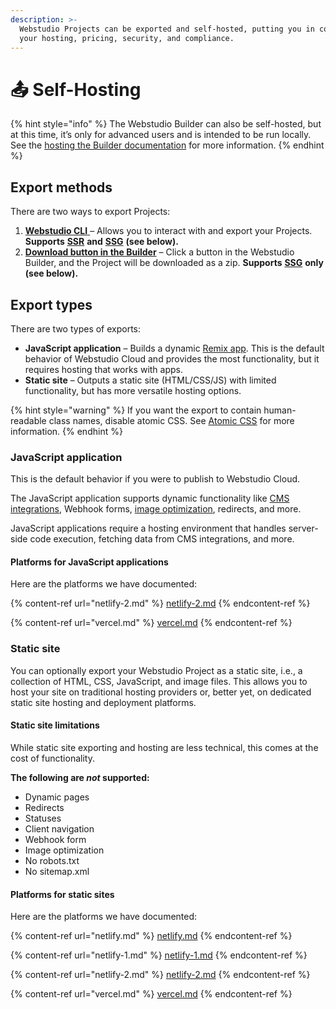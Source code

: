 ```yaml
---
description: >-
  Webstudio Projects can be exported and self-hosted, putting you in control of
  your hosting, pricing, security, and compliance.
---
```


# 📤 Self-Hosting

{% hint style="info" %}
The Webstudio Builder can also be self-hosted, but at this time, it’s only for advanced users and is intended to be run locally. See the [hosting the Builder documentation](../../contributing/contributing-for-developers.md) for more information.
{% endhint %}

## Export methods

There are two ways to export Projects:

1. [**Webstudio CLI** ](cli.md)– Allows you to interact with and export your Projects. **Supports** [**SSR**](./#server-side-rendering-ssr) **and** [**SSG**](./#static-site-generator-ssg) **(see below).**
2. [**Download button in the Builder**](download.md) – Click a button in the Webstudio Builder, and the Project will be downloaded as a zip. **Supports** [**SSG**](./#ssg-limitations) **only (see below).**&#x20;

## Export types

There are two types of exports:

* **JavaScript application** – Builds a dynamic [Remix app](https://remix.run/). This is the default behavior of Webstudio Cloud and provides the most functionality, but it requires hosting that works with apps.
* **Static site** – Outputs a static site (HTML/CSS/JS) with limited functionality, but has more versatile hosting options.

{% hint style="warning" %}
If you want the export to contain human-readable class names, disable atomic CSS. See [Atomic CSS](../foundations/project-settings.md#atomic-css) for more information.
{% endhint %}

### **JavaScript application**

This is the default behavior if you were to publish to Webstudio Cloud.

The JavaScript application supports dynamic functionality like [CMS integrations](../foundations/cms.md), Webhook forms, [image optimization](../core-components/image.md#optimize), redirects, and more.

JavaScript applications require a hosting environment that handles server-side code execution, fetching data from CMS integrations, and more.

#### Platforms for JavaScript applications

Here are the platforms we have documented:

{% content-ref url="netlify-2.md" %}
[netlify-2.md](netlify-2.md)
{% endcontent-ref %}

{% content-ref url="vercel.md" %}
[vercel.md](vercel.md)
{% endcontent-ref %}

### **Static site**

You can optionally export your Webstudio Project as a static site, i.e., a collection of HTML, CSS, JavaScript, and image files. This allows you to host your site on traditional hosting providers or, better yet, on dedicated static site hosting and deployment platforms.

#### Static site limitations

While static site exporting and hosting are less technical, this comes at the cost of functionality.

**The following are **_**not**_** supported:**

* Dynamic pages
* Redirects
* Statuses
* Client navigation
* Webhook form
* Image optimization
* No robots.txt
* No sitemap.xml

#### Platforms for static sites

Here are the platforms we have documented:

{% content-ref url="netlify.md" %}
[netlify.md](netlify.md)
{% endcontent-ref %}

{% content-ref url="netlify-1.md" %}
[netlify-1.md](netlify-1.md)
{% endcontent-ref %}

{% content-ref url="netlify-2.md" %}
[netlify-2.md](netlify-2.md)
{% endcontent-ref %}

{% content-ref url="vercel.md" %}
[vercel.md](vercel.md)
{% endcontent-ref %}
